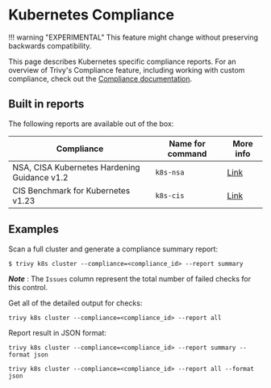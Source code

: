 # Kubernetes Compliance

!!! warning "EXPERIMENTAL"
    This feature might change without preserving backwards compatibility.

This page describes Kubernetes specific compliance reports. For an overview of Trivy's Compliance feature, including working with custom compliance, check out the [Compliance documentation](../../compliance/compliance.md).

## Built in reports

The following reports are available out of the box:

| Compliance | Name for command | More info
--- | --- | ---
NSA, CISA Kubernetes Hardening Guidance v1.2 | `k8s-nsa` | [Link](https://media.defense.gov/2022/Aug/29/2003066362/-1/-1/0/CTR_KUBERNETES_HARDENING_GUIDANCE_1.2_20220829.PDF)
CIS Benchmark for Kubernetes v1.23 | `k8s-cis` | [Link](https://www.cisecurity.org/benchmark/kubernetes)

## Examples

Scan a full cluster and generate a compliance summary report:

```
$ trivy k8s cluster --compliance=<compliance_id> --report summary
```

***Note*** : The `Issues` column represent the total number of failed checks for this control.


Get all of the detailed output for checks:

```
trivy k8s cluster --compliance=<compliance_id> --report all
```

Report result in JSON format:

```
trivy k8s cluster --compliance=<compliance_id> --report summary --format json
```

```
trivy k8s cluster --compliance=<compliance_id> --report all --format json
```
